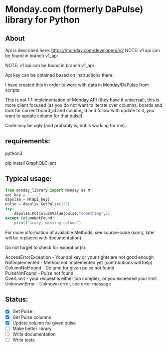 # Monday.com (formerly DaPulse) library for Python

## About
Api is described here: https://monday.com/developers/v2
NOTE: v1 api can be found in branch v1_api

NOTE: v1 api can be found in branch v1_api

Api key can be obtained based on instructions there.

I have created this in order to work with data in Monday/DaPulse from scripts

This is not 1:1 implementation of Monday API (they have it universal), this is more client focused (as you do not want to iterate over columns, boards and look for correct board_id and column_id and follow with update to it, you want to update column for that pulse)

Code may be ugly (and probably is, but is working for me).

## requirements:
python3

pip install GraphQLClient
## Typical usage:

```python
from monday_library import Monday as M
api_key = "...."
dapulse = M(api_key)
pulse = dapulse.GetPulse(123)
try:
	dapulse.PutColumnValue(pulse,"something",1)
except ColumnNotFound:
	print("scary, missing column")
```

For more information of available Methods, see source-code (sorry, later will be replaced with documentation)

Do not forget to check for exception(s):

AccessErrorException - Your api key or your rights are not good enough  
NotImplemented - Method not implemented yet (contributions will help)  
ColumnNotFound - Column for given pulse not found  
PulseNotFound - Pulse not found  
OverLimit - your request is either too complex, or you exceeded your limit
UnknownError - Unknown error, see error message

## Status:
- [X] Get Pulse
- [X] Get Pulse columns
- [X] Update column for given pulse
- [ ] Make better library
- [ ] Write documentation
- [ ] Write tests
